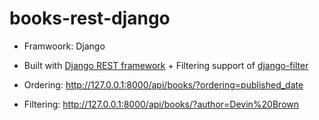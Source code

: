 # books-rest-django

* Framwoork: Django

* Built with  [Django REST framework](https://www.django-rest-framework.org/) + Filtering support of [django-filter](https://www.django-rest-framework.org/api-guide/filtering/)

* Ordering:  http://127.0.0.1:8000/api/books/?ordering=published_date

* Filtering: http://127.0.0.1:8000/api/books/?author=Devin%20Brown
